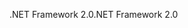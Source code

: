 <span data-ttu-id="f6992-101">.NET Framework 2.0</span><span class="sxs-lookup"><span data-stu-id="f6992-101">.NET Framework 2.0</span></span>